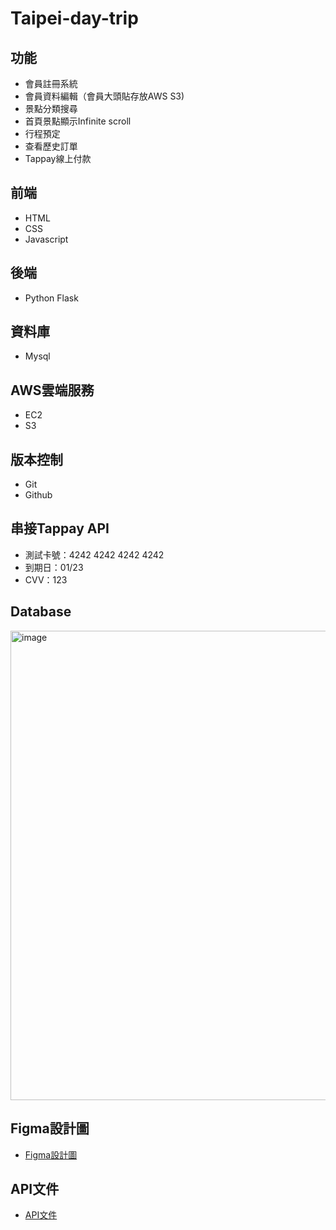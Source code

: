 # Taipei-day-trip

## 功能
* 會員註冊系統
* 會員資料編輯（會員大頭貼存放AWS S3)
* 景點分類搜尋
* 首頁景點顯示Infinite scroll
* 行程預定
* 查看歷史訂單
* Tappay線上付款

## 前端
* HTML
* CSS
* Javascript

## 後端
* Python Flask

## 資料庫
* Mysql

## AWS雲端服務
* EC2
* S3

## 版本控制
* Git
* Github

## 串接Tappay API
* 測試卡號：4242 4242 4242 4242
* 到期日：01/23
* CVV：123

## Database
<img width="751" alt="image" src="https://user-images.githubusercontent.com/110441965/210088451-59cd35c8-af41-404d-8fda-0c7797f5c24d.png">

## Figma設計圖
* [Figma設計圖](https://www.figma.com/file/MZkYBH31H5gyLoZoZq116j/Taipei-Trip-%E5%8F%B0%E5%8C%97%E4%B8%80%E6%97%A5%E9%81%8A-2.0?node-id=2%3A139)

## API文件
* [API文件](https://app.swaggerhub.com/apis-docs/padax/taipei-day-trip/1.1.0#/)
